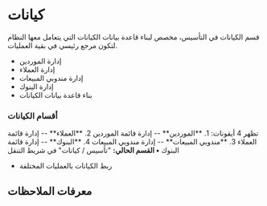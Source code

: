 # كيانات
قسم الكيانات في التأسيس، مخصص لبناء قاعدة بيانات الكيانات التي يتعامل
معها النظام لتكون مرجع رئيسي في بقية العمليات.
- إدارة الموردين
- إدارة العملاء
- إدارة مندوبي المبيعات
- إدارة البنوك
- بناء قاعدة بيانات الكيانات
### أقسام الكيانات
تظهر 4 أيقونات:
1\. \*\*الموردين\*\* -- إدارة قائمة الموردين
2\. \*\*العملاء\*\* -- إدارة قائمة العملاء
3\. \*\*مندوبي المبيعات\*\* -- إدارة مندوبي المبيعات
4\. \*\*البنوك\*\* -- إدارة قائمة البنوك
**• القسم الحالي:** \"تأسيس / كيانات\" في شريط التنقل
- ربط الكيانات بالعمليات المختلفة 
## معرفات الملاحظات
